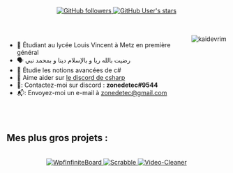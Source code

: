 <p align="center">
  <a href="github.com/zonetecde">  
    <img alt="GitHub followers" src="https://img.shields.io/github/followers/zonetecde?style=for-the-badge">
  </a>
  <a href="github.com/zonetecde">
    <img alt="GitHub User's stars" src="https://img.shields.io/github/stars/zonetecde?style=for-the-badge">
  </a>
</p>
<br/><br/>
<a href="#zonetecde-title">
  
  <img src="https://github-readme-stats.vercel.app/api?username=zonetecde&bg_color=30,e96443,904e95&title_color=fff&text_color=fff" alt="kaidevrim" align="right" />
</a>

* :office:  Étudiant au lycée Louis Vincent à Metz en première général 
* 🗣️  رضيت بالله ربا و بالإسلام دينا و بمحمد نبي
* :seedling:   Étudie les notions avancées de c#  
* :speech_balloon:   Aime aider sur [le discord de csharp](https://discord.com/invite/csharp)
* 🐧:   Contactez-moi sur discord : **zonedetec#9544**
* 📬:   Envoyez-moi un e-mail à zonedetec@gmail.com

<br>
<br/>

<h2>Mes plus gros projets :</h2>

<br/>

<div align="center">
  <a href="https://github.com/zonetecde/WpfInfiniteBoard">
    <img src="https://github-readme-stats.vercel.app/api/pin/?username=zonetecde&repo=WpfInfiniteBoard" alt="WpfInfiniteBoard" />
  </a>
    <a href="https://github.com/zonetecde/Scrabble">
    <img src="https://github-readme-stats.vercel.app/api/pin/?username=zonetecde&repo=Scrabble" alt="Scrabble" />
  </a>
    <a href="https://github.com/zonetecde/Video-Cleaner">
    <img src="https://github-readme-stats.vercel.app/api/pin/?username=zonetecde&repo=Video-Cleaner" alt="Video-Cleaner" />
  </a>
</div>
